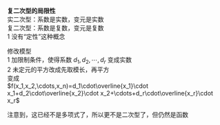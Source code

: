 **复二次型的局限性**  
实二次型：系数是实数，变元是实数  
复二次型：系数是复数，变元是复数  
1 没有“定性”这种概念  
  
修改模型  
1 加限制条件，使得系数 $d_1,d_2,\cdots,d_r$ 变成实数  
2 未定元的平方改成先取模长，再平方  
变成  
 $f(x_1,x_2,\cdots,x_n)=d_1\cdot\overline{x_1}\cdot x_1+d_2\cdot\overline{x_2}\cdot x_2+\cdots+d_r\cdot\overline{x_r}\cdot x_r$  
  
注意到，这已经不是多项式了，所以更不是二次型了，但仍然是函数  
